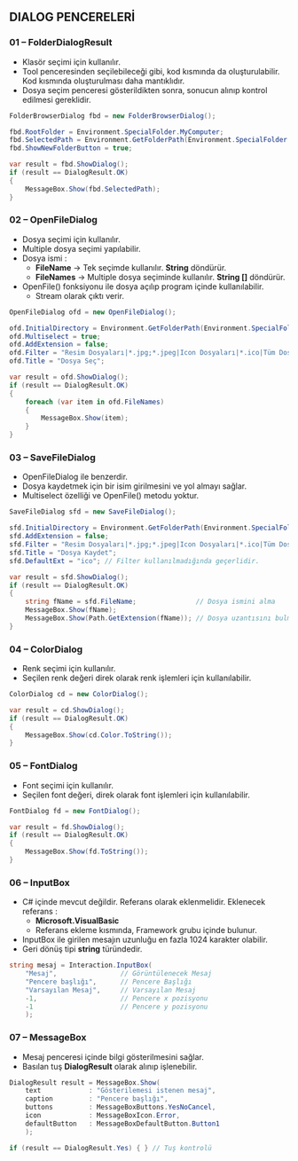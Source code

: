 ## DIALOG PENCERELERİ

### 01 – FolderDialogResult
- Klasör seçimi için kullanılır.
- Tool penceresinden seçilebileceği gibi, kod kısmında da oluşturulabilir. Kod kısmında oluşturulması daha mantıklıdır.
- Dosya seçim penceresi gösterildikten sonra, sonucun alınıp kontrol edilmesi gereklidir.

```cs
FolderBrowserDialog fbd = new FolderBrowserDialog();

fbd.RootFolder = Environment.SpecialFolder.MyComputer;
fbd.SelectedPath = Environment.GetFolderPath(Environment.SpecialFolder.Desktop);
fbd.ShowNewFolderButton = true;

var result = fbd.ShowDialog();
if (result == DialogResult.OK)
{
    MessageBox.Show(fbd.SelectedPath);
}
```

### 02 – OpenFileDialog
- Dosya seçimi için kullanılır.
- Multiple dosya seçimi yapılabilir.
- Dosya ismi :
    - **FileName** -> Tek seçimde kullanılır. **String** döndürür.
    - **FileNames** -> Multiple dosya seçiminde kullanılır. **String []** döndürür.
- OpenFile() fonksiyonu ile dosya açılıp program içinde kullanılabilir.
    - Stream olarak çıktı verir.

```cs
OpenFileDialog ofd = new OpenFileDialog();

ofd.InitialDirectory = Environment.GetFolderPath(Environment.SpecialFolder.Desktop);
ofd.Multiselect = true;
ofd.AddExtension = false;
ofd.Filter = "Resim Dosyaları|*.jpg;*.jpeg|Icon Dosyaları|*.ico|Tüm Dosyalar|*.*";
ofd.Title = "Dosya Seç";

var result = ofd.ShowDialog();
if (result == DialogResult.OK)
{
    foreach (var item in ofd.FileNames)
    {
        MessageBox.Show(item);
    }
}
```

### 03 – SaveFileDialog
- OpenFileDialog ile benzerdir.
- Dosya kaydetmek için bir isim girilmesini ve yol almayı sağlar.
- Multiselect özelliği ve OpenFile() metodu yoktur.

```cs
SaveFileDialog sfd = new SaveFileDialog();

sfd.InitialDirectory = Environment.GetFolderPath(Environment.SpecialFolder.Desktop);
sfd.AddExtension = false;
sfd.Filter = "Resim Dosyaları|*.jpg;*.jpeg|Icon Dosyaları|*.ico|Tüm Dosyalar|*.*";
sfd.Title = "Dosya Kaydet";
sfd.DefaultExt = "ico"; // Filter kullanılmadığında geçerlidir.

var result = sfd.ShowDialog();
if (result == DialogResult.OK)
{
    string fName = sfd.FileName;               // Dosya ismini alma
    MessageBox.Show(fName);
    MessageBox.Show(Path.GetExtension(fName)); // Dosya uzantısını bulma
}
```

### 04 – ColorDialog
- Renk seçimi için kullanılır.
- Seçilen renk değeri direk olarak renk işlemleri için kullanılabilir. 

```cs
ColorDialog cd = new ColorDialog();

var result = cd.ShowDialog();
if (result == DialogResult.OK)
{
    MessageBox.Show(cd.Color.ToString());
}
```

### 05 – FontDialog
- Font seçimi için kullanılır.
- Seçilen font değeri, direk olarak font işlemleri için kullanılabilir. 

```cs
FontDialog fd = new FontDialog();

var result = fd.ShowDialog();
if (result == DialogResult.OK)
{
    MessageBox.Show(fd.ToString());
}
```

### 06 – InputBox
- C# içinde mevcut değildir. Referans olarak eklenmelidir. Eklenecek referans :
    - **Microsoft.VisualBasic**
    - Referans ekleme kısmında, Framework grubu içinde bulunur.
- InputBox ile girilen mesajın uzunluğu en fazla 1024 karakter olabilir.
- Geri dönüş tipi **string** türündedir.

```cs
string mesaj = Interaction.InputBox(
    "Mesaj",                // Görüntülenecek Mesaj
    "Pencere başlığı",      // Pencere Başlığı
    "Varsayılan Mesaj",     // Varsayılan Mesaj
    -1,                     // Pencere x pozisyonu
    -1                      // Pencere y pozisyonu
    );
```

### 07 – MessageBox
- Mesaj penceresi içinde bilgi gösterilmesini sağlar.
- Basılan tuş **DialogResult** olarak alınıp işlenebilir. 

```cs
DialogResult result = MessageBox.Show(
    text            : "Gösterilemesi istenen mesaj",
    caption         : "Pencere başlığı",
    buttons         : MessageBoxButtons.YesNoCancel,
    icon            : MessageBoxIcon.Error,
    defaultButton   : MessageBoxDefaultButton.Button1
    );

if (result == DialogResult.Yes) { } // Tuş kontrolü
```